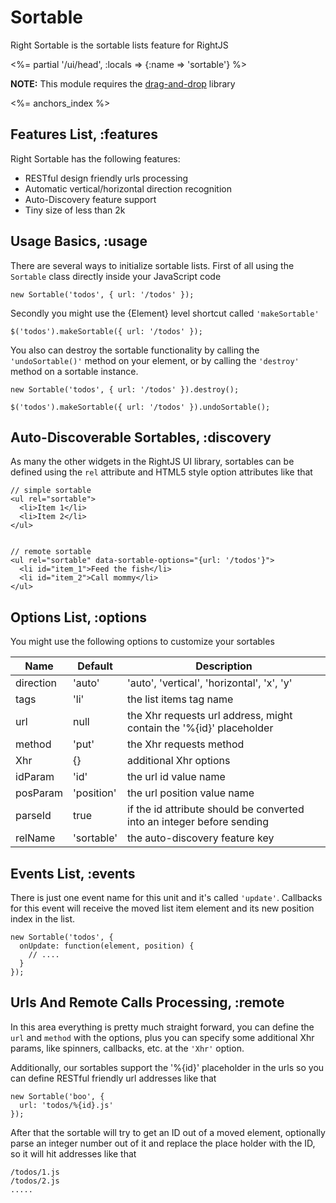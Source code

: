 # Sortable

Right Sortable is the sortable lists feature for RightJS

<%= partial '/ui/head', :locals => {:name => 'sortable'} %>

__NOTE:__ This module requires the  [drag-and-drop](/goods/drag-and-drop) library

<%= anchors_index %>


## Features List, :features

Right Sortable has the following features:

* RESTful design friendly urls processing
* Automatic vertical/horizontal direction recognition
* Auto-Discovery feature support
* Tiny size of less than 2k


## Usage Basics, :usage

There are several ways to initialize sortable lists. First of all using the `Sortable`
class directly inside your JavaScript code

    new Sortable('todos', { url: '/todos' });

Secondly you might use the {Element} level shortcut called `'makeSortable'`

    $('todos').makeSortable({ url: '/todos' });

You also can destroy the sortable functionality by calling the `'undoSortable()'` method on
your element, or by calling the `'destroy'` method on a sortable instance.

    new Sortable('todos', { url: '/todos' }).destroy();

    $('todos').makeSortable({ url: '/todos' }).undoSortable();


## Auto-Discoverable Sortables, :discovery

As many the other widgets in the RightJS UI library, sortables can be defined using the `rel`
attribute and HTML5 style option attributes like that

    // simple sortable
    <ul rel="sortable">
      <li>Item 1</li>
      <li>Item 2</li>
    </ul>


    // remote sortable
    <ul rel="sortable" data-sortable-options="{url: '/todos'}">
      <li id="item_1">Feed the fish</li>
      <li id="item_2">Call mommy</li>
    </ul>


## Options List, :options

You might use the following options to customize your sortables
  
Name      | Default    | Description
----------|------------|---------------------------------------------------------------------
direction | 'auto'     | 'auto', 'vertical', 'horizontal', 'x', 'y'
tags      | 'li'       | the list items tag name
url       | null       | the Xhr requests url address, might contain the '%{id}' placeholder
method    | 'put'      | the Xhr requests method
Xhr       | {}         | additional Xhr options
idParam   | 'id'       | the url id value name
posParam  | 'position' | the url position value name
parseId   | true       | if the id attribute should be converted into an integer before sending
relName   | 'sortable' | the auto-discovery feature key


## Events List, :events

There is just one event name for this unit and it's called `'update'`. Callbacks for this event will receive
the moved list item element and its new position index in the list.

    new Sortable('todos', {
      onUpdate: function(element, position) {
        // ....
      }
    });


## Urls And Remote Calls Processing, :remote

In this area everything is pretty much straight forward, you can define the `url` and `method` with the options,
plus you can specify some additional Xhr params, like spinners, callbacks, etc. at the `'Xhr'` option.

Additionally, our sortables support the '%{id}' placeholder in the urls so you can define RESTful
friendly url addresses like that

    new Sortable('boo', {
      url: 'todos/%{id}.js'
    });

After that the sortable will try to get an ID out of a moved element, optionally parse an integer
number out of it and replace the place holder with the ID, so it will hit addresses like that

    /todos/1.js
    /todos/2.js
    .....

